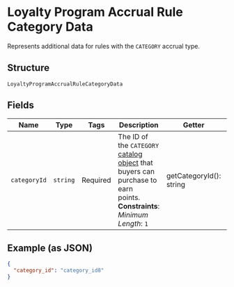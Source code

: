 
# Loyalty Program Accrual Rule Category Data

Represents additional data for rules with the `CATEGORY` accrual type.

## Structure

`LoyaltyProgramAccrualRuleCategoryData`

## Fields

| Name | Type | Tags | Description | Getter | Setter |
|  --- | --- | --- | --- | --- | --- |
| `categoryId` | `string` | Required | The ID of the `CATEGORY` [catalog object](/doc/models/catalog-object.md) that buyers can purchase to earn<br>points.<br>**Constraints**: *Minimum Length*: `1` | getCategoryId(): string | setCategoryId(string categoryId): void |

## Example (as JSON)

```json
{
  "category_id": "category_id8"
}
```

